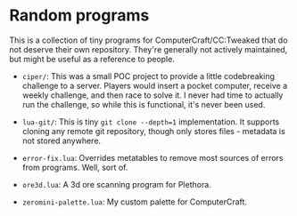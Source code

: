 # Random programs

This is a collection of tiny programs for ComputerCraft/CC:Tweaked that do not deserve their own repository. They're
generally not actively maintained, but might be useful as a reference to people.

 - `ciper/`: This was a small POC project to provide a little codebreaking challenge to a server. Players would insert a
   pocket computer, receive a weekly challenge, and then race to solve it. I never had time to actually run the
   challenge, so while this is functional, it's never been used.

 - `lua-git/`: This is tiny `git clone --depth=1` implementation. It supports cloning any remote git repository, though
   only stores files - metadata is not stored anywhere.

 - `error-fix.lua`: Overrides metatables to remove most sources of errors from programs. Well, sort of.

 - `ore3d.lua`: A 3d ore scanning program for Plethora.

 - `zeromini-palette.lua`: My custom palette for ComputerCraft.
